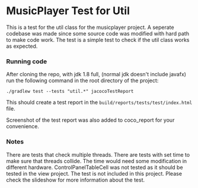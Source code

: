 # MusicPlayer Test for Util

This is a test for the util class for the musicplayer project. A seperate codebase was made since some source code was modified with hard path to make code work.
The test is a simple test to check if the util class works as expected.

### Running code
After cloning the repo, with jdk 1.8 full, (normal jdk doesn't include javafx) run the following command in the root directory of the project:
```
./gradlew test --tests "util.*" jacocoTestReport
```

This should create a test report in the `build/reports/tests/test/index.html` file.

Screenshot of the test report was also added to coco_report for your convenience.
### Notes

There are tests that check multiple threads. There are tests with set time to make sure that threads collide. The time would need some modification in different hardware.
ControlPanelTableCell was not tested as it should be tested in the view project. The test is not included in this project.
Please check the slideshow for more information about the test.
